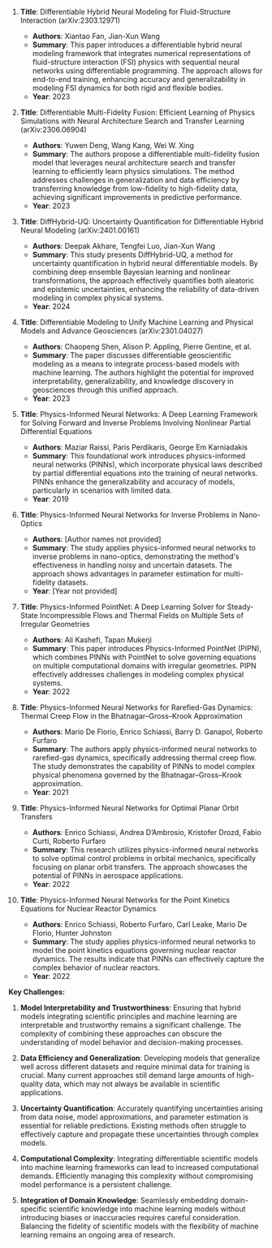 1. **Title**: Differentiable Hybrid Neural Modeling for Fluid-Structure Interaction (arXiv:2303.12971)
   - **Authors**: Xiantao Fan, Jian-Xun Wang
   - **Summary**: This paper introduces a differentiable hybrid neural modeling framework that integrates numerical representations of fluid-structure interaction (FSI) physics with sequential neural networks using differentiable programming. The approach allows for end-to-end training, enhancing accuracy and generalizability in modeling FSI dynamics for both rigid and flexible bodies.
   - **Year**: 2023

2. **Title**: Differentiable Multi-Fidelity Fusion: Efficient Learning of Physics Simulations with Neural Architecture Search and Transfer Learning (arXiv:2306.06904)
   - **Authors**: Yuwen Deng, Wang Kang, Wei W. Xing
   - **Summary**: The authors propose a differentiable multi-fidelity fusion model that leverages neural architecture search and transfer learning to efficiently learn physics simulations. The method addresses challenges in generalization and data efficiency by transferring knowledge from low-fidelity to high-fidelity data, achieving significant improvements in predictive performance.
   - **Year**: 2023

3. **Title**: DiffHybrid-UQ: Uncertainty Quantification for Differentiable Hybrid Neural Modeling (arXiv:2401.00161)
   - **Authors**: Deepak Akhare, Tengfei Luo, Jian-Xun Wang
   - **Summary**: This study presents DiffHybrid-UQ, a method for uncertainty quantification in hybrid neural differentiable models. By combining deep ensemble Bayesian learning and nonlinear transformations, the approach effectively quantifies both aleatoric and epistemic uncertainties, enhancing the reliability of data-driven modeling in complex physical systems.
   - **Year**: 2024

4. **Title**: Differentiable Modeling to Unify Machine Learning and Physical Models and Advance Geosciences (arXiv:2301.04027)
   - **Authors**: Chaopeng Shen, Alison P. Appling, Pierre Gentine, et al.
   - **Summary**: The paper discusses differentiable geoscientific modeling as a means to integrate process-based models with machine learning. The authors highlight the potential for improved interpretability, generalizability, and knowledge discovery in geosciences through this unified approach.
   - **Year**: 2023

5. **Title**: Physics-Informed Neural Networks: A Deep Learning Framework for Solving Forward and Inverse Problems Involving Nonlinear Partial Differential Equations
   - **Authors**: Maziar Raissi, Paris Perdikaris, George Em Karniadakis
   - **Summary**: This foundational work introduces physics-informed neural networks (PINNs), which incorporate physical laws described by partial differential equations into the training of neural networks. PINNs enhance the generalizability and accuracy of models, particularly in scenarios with limited data.
   - **Year**: 2019

6. **Title**: Physics-Informed Neural Networks for Inverse Problems in Nano-Optics
   - **Authors**: [Author names not provided]
   - **Summary**: The study applies physics-informed neural networks to inverse problems in nano-optics, demonstrating the method's effectiveness in handling noisy and uncertain datasets. The approach shows advantages in parameter estimation for multi-fidelity datasets.
   - **Year**: [Year not provided]

7. **Title**: Physics-Informed PointNet: A Deep Learning Solver for Steady-State Incompressible Flows and Thermal Fields on Multiple Sets of Irregular Geometries
   - **Authors**: Ali Kashefi, Tapan Mukerji
   - **Summary**: This paper introduces Physics-Informed PointNet (PIPN), which combines PINNs with PointNet to solve governing equations on multiple computational domains with irregular geometries. PIPN effectively addresses challenges in modeling complex physical systems.
   - **Year**: 2022

8. **Title**: Physics-Informed Neural Networks for Rarefied-Gas Dynamics: Thermal Creep Flow in the Bhatnagar–Gross–Krook Approximation
   - **Authors**: Mario De Florio, Enrico Schiassi, Barry D. Ganapol, Roberto Furfaro
   - **Summary**: The authors apply physics-informed neural networks to rarefied-gas dynamics, specifically addressing thermal creep flow. The study demonstrates the capability of PINNs to model complex physical phenomena governed by the Bhatnagar–Gross–Krook approximation.
   - **Year**: 2021

9. **Title**: Physics-Informed Neural Networks for Optimal Planar Orbit Transfers
   - **Authors**: Enrico Schiassi, Andrea D’Ambrosio, Kristofer Drozd, Fabio Curti, Roberto Furfaro
   - **Summary**: This research utilizes physics-informed neural networks to solve optimal control problems in orbital mechanics, specifically focusing on planar orbit transfers. The approach showcases the potential of PINNs in aerospace applications.
   - **Year**: 2022

10. **Title**: Physics-Informed Neural Networks for the Point Kinetics Equations for Nuclear Reactor Dynamics
    - **Authors**: Enrico Schiassi, Roberto Furfaro, Carl Leake, Mario De Florio, Hunter Johnston
    - **Summary**: The study applies physics-informed neural networks to model the point kinetics equations governing nuclear reactor dynamics. The results indicate that PINNs can effectively capture the complex behavior of nuclear reactors.
    - **Year**: 2022

**Key Challenges:**

1. **Model Interpretability and Trustworthiness**: Ensuring that hybrid models integrating scientific principles and machine learning are interpretable and trustworthy remains a significant challenge. The complexity of combining these approaches can obscure the understanding of model behavior and decision-making processes.

2. **Data Efficiency and Generalization**: Developing models that generalize well across different datasets and require minimal data for training is crucial. Many current approaches still demand large amounts of high-quality data, which may not always be available in scientific applications.

3. **Uncertainty Quantification**: Accurately quantifying uncertainties arising from data noise, model approximations, and parameter estimation is essential for reliable predictions. Existing methods often struggle to effectively capture and propagate these uncertainties through complex models.

4. **Computational Complexity**: Integrating differentiable scientific models into machine learning frameworks can lead to increased computational demands. Efficiently managing this complexity without compromising model performance is a persistent challenge.

5. **Integration of Domain Knowledge**: Seamlessly embedding domain-specific scientific knowledge into machine learning models without introducing biases or inaccuracies requires careful consideration. Balancing the fidelity of scientific models with the flexibility of machine learning remains an ongoing area of research. 